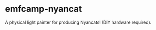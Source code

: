 emfcamp-nyancat
===============

A physical light painter for producing Nyancats! (DIY hardware required).